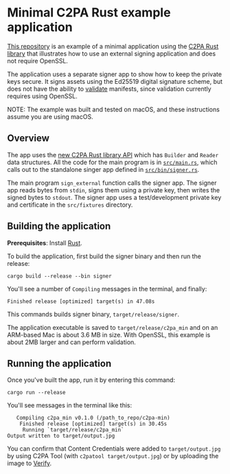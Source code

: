 # Minimal C2PA Rust example application

[This repository](https://github.com/contentauth/c2pa-min) is an example of a minimal application using the 
[C2PA Rust library](https://opensource.contentauthenticity.org/docs/rust-sdk/) that illustrates how to use an external 
signing application and does not require OpenSSL.

The application uses a separate signer app to show how to keep the private keys secure.
It signs assets using the Ed25519 digital signature scheme, but does not have the ability to 
[validate](https://opensource.contentauthenticity.org/docs/manifest/manifest-validation) manifests, since validation currently requires using OpenSSL.

NOTE: The example was built and tested on macOS, and these instructions assume you are using macOS. 

## Overview

The app uses the [new C2PA Rust library API](https://opensource.contentauthenticity.org/docs/rust-sdk/#new-api) which has `Builder` and `Reader` data structures. All the code for the main program is in [`src/main.rs`](https://github.com/contentauth/c2pa-min/blob/main/src/main.rs), which calls out to the standalone singer app defined in [`src/bin/signer.rs`](https://github.com/contentauth/c2pa-min/blob/main/src/bin/signer.rs). 

The main program `sign_external` function calls the signer app. The signer app reads bytes from `stdin`, signs them using a private key, then  writes the signed bytes to `stdout`. The signer app uses a test/development private key and certificate in the `src/fixtures` directory.

## Building the application

**Prerequisites**: Install [Rust](https://www.rust-lang.org/tools/install).

To build the application, first build the signer binary and then run the release:

```
cargo build --release --bin signer
```

You'll see a number of `Compiling` messages in the terminal, and finally:
```
Finished release [optimized] target(s) in 47.08s
```

This commands builds signer binary, `target/release/signer`.  

The application executable is saved to `target/release/c2pa_min` and on an ARM-based Mac is about 3.6 MB in size. With OpenSSL, this example is about 2MB larger and can perform validation.

## Running the application

Once you've built the app, run it by entering this command:

```
cargo run --release
```

You'll see messages in the terminal like this:
```
   Compiling c2pa_min v0.1.0 (/path_to_repo/c2pa-min)
    Finished release [optimized] target(s) in 30.45s
     Running `target/release/c2pa_min`
Output written to target/output.jpg
```

You can confirm that Content Credentials were added to `target/output.jpg` by using C2PA Tool (with `c2patool target/output.jpg`) or by uploading the image to [Verify](https://contentcredentials.org/verify).







